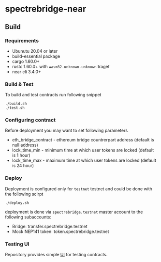 # spectrebridge-near

## Build
### Requirements
* Ubunutu 20.04 or later
* build-essential package
* cargo 1.60.0+
* rustc 1.60.0+ with `wasm32-unknown-unknown` traget
* near cli 3.4.0+

### Build & Test
To build and test contracts run following snippet

```
./build.sh
./test.sh
```

### Configuring contract
Before deployment you may want to set following parameters
* eth_bridge_contract - ethereum bridge countrerpart address (default is null address)
* lock_time_min - minimum time at which user tokens are locked (default is 1 hour)
* lock_time_max - maximum time at which user tokens are locked (default is 24 hour)

### Deploy
Deployment is configured only for `testnet` testnet and could be done with the following scirpt

```
./deploy.sh
```

deployment is done via `spectrebridge.testnet` master account to the following subaccounts:
* Bridge: transfer.spectrebridge.testnet
* Mock NEP141 token: token.spectrebridge.testnet

### Testing UI
Repository provides simple [UI](testing_ui) for testing contracts.
